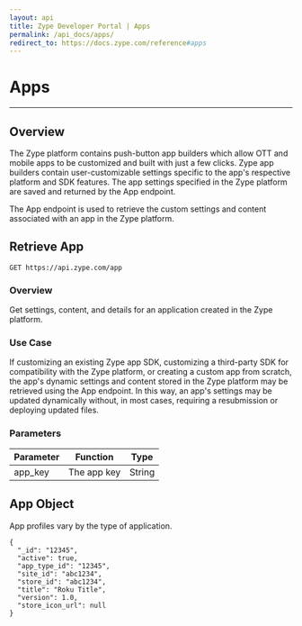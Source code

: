 ```yaml
---
layout: api
title: Zype Developer Portal | Apps
permalink: /api_docs/apps/
redirect_to: https://docs.zype.com/reference#apps
---
```


# Apps

---

## Overview
The Zype platform contains push-button app builders which allow OTT and mobile apps to be customized and built with just a few clicks. Zype app builders contain user-customizable settings specific to the app's respective platform and SDK features. The app settings specified in the Zype platform are saved and returned by the App endpoint.

The App endpoint is used to retrieve the custom settings and content associated with an app in the Zype platform.

## Retrieve App

```
GET https://api.zype.com/app
```

### Overview
Get settings, content, and details for an application created in the Zype platform.

### Use Case
If customizing an existing Zype app SDK, customizing a third-party SDK for compatibility with the Zype platform, or creating a custom app from scratch, the app's dynamic settings and content stored in the Zype platform may be retrieved using the App endpoint. In this way, an app's settings may be updated dynamically without, in most cases, requiring a resubmission or deploying updated files.

### Parameters

Parameter | Function | Type
--------- | -------- | ----
app_key   | The app key | String

## App Object
App profiles vary by the type of application.

```
{
  "_id": "12345",
  "active": true,
  "app_type_id": "12345",
  "site_id": "abc1234",
  "store_id": "abc1234",
  "title": "Roku Title",
  "version": 1.0,
  "store_icon_url": null
}
```

